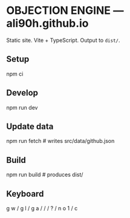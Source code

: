 
# OBJECTION ENGINE — ali90h.github.io
Static site. Vite + TypeScript. Output to `dist/`.
## Setup
npm ci

## Develop
npm run dev

## Update data
npm run fetch   # writes src/data/github.json

## Build
npm run build   # produces dist/

## Keyboard
g w / g l / g a / / / ? / n o 1 / c
